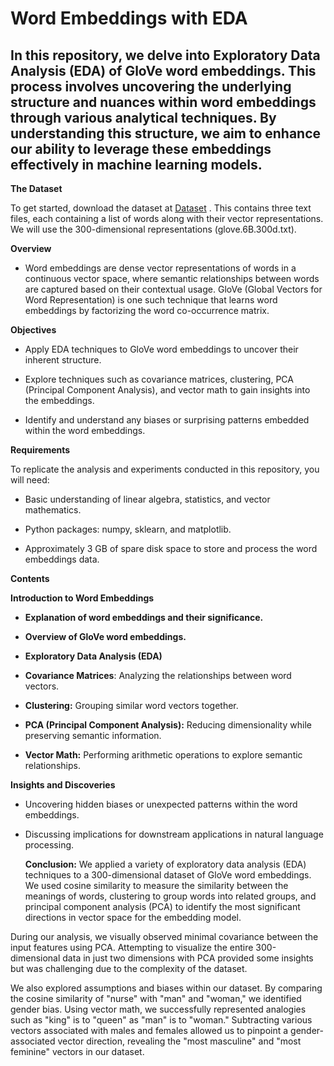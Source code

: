 # Word Embeddings with EDA
## In this repository, we delve into Exploratory Data Analysis (EDA) of GloVe word embeddings. This process involves uncovering the underlying structure and nuances within word embeddings through various analytical techniques. By understanding this structure, we aim to enhance our ability to leverage these embeddings effectively in machine learning models.

**The Dataset**

To get started, download the dataset at [Dataset](huggingface.co/stanfordnlp/glove/resolve/main/glove.6B.zip) . This contains three text files, each containing a list of words along with their vector representations. We will use the 300-dimensional representations (glove.6B.300d.txt).

**Overview**

- Word embeddings are dense vector representations of words in a continuous vector space, where semantic relationships between words are captured based on their contextual usage. GloVe (Global Vectors for Word Representation) is one such technique that learns word embeddings by factorizing the word co-occurrence matrix.

**Objectives**

- Apply EDA techniques to GloVe word embeddings to uncover their inherent structure.

- Explore techniques such as covariance matrices, clustering, PCA (Principal Component Analysis), and vector math to gain insights into the embeddings.

- Identify and understand any biases or surprising patterns embedded within the word embeddings.
  
**Requirements**

To replicate the analysis and experiments conducted in this repository, you will need:

- Basic understanding of linear algebra, statistics, and vector mathematics.
  
- Python packages: numpy, sklearn, and matplotlib.
  
- Approximately 3 GB of spare disk space to store and process the word embeddings data.
  
**Contents**

**Introduction to Word Embeddings**

- **Explanation of word embeddings and their significance.**
  
- **Overview of GloVe word embeddings.**

- **Exploratory Data Analysis (EDA)**

- **Covariance Matrices**: Analyzing the relationships between word vectors.
  
- **Clustering:** Grouping similar word vectors together.

- **PCA (Principal Component Analysis):** Reducing dimensionality while preserving semantic information.

- **Vector Math:** Performing arithmetic operations to explore semantic relationships.

**Insights and Discoveries**

- Uncovering hidden biases or unexpected patterns within the word embeddings.
  
- Discussing implications for downstream applications in natural language processing.

  **Conclusion:**
We applied a variety of exploratory data analysis (EDA) techniques to a 300-dimensional dataset of GloVe word embeddings. We used cosine similarity to measure the similarity between the meanings of words, clustering to group words into related groups, and principal component analysis (PCA) to identify the most significant directions in vector space for the embedding model.

During our analysis, we visually observed minimal covariance between the input features using PCA. Attempting to visualize the entire 300-dimensional data in just two dimensions with PCA provided some insights but was challenging due to the complexity of the dataset.

We also explored assumptions and biases within our dataset. By comparing the cosine similarity of "nurse" with "man" and "woman," we identified gender bias. Using vector math, we successfully represented analogies such as "king" is to "queen" as "man" is to "woman." Subtracting various vectors associated with males and females allowed us to pinpoint a gender-associated vector direction, revealing the "most masculine" and "most feminine" vectors in our dataset.
